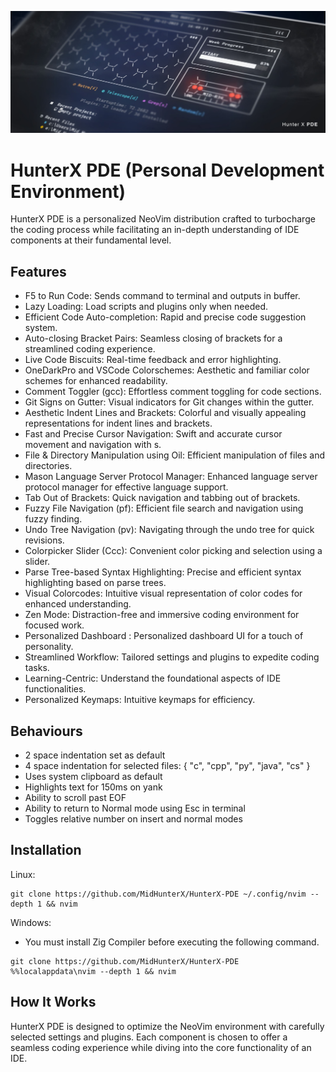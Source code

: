 ![](./img/header.jpg)

# HunterX PDE (Personal Development Environment)

HunterX PDE is a personalized NeoVim distribution crafted to turbocharge the coding process while facilitating an in-depth understanding of IDE components at their fundamental level.

## Features

- F5 to Run Code: Sends command to terminal and outputs in buffer.
- Lazy Loading: Load scripts and plugins only when needed.
- Efficient Code Auto-completion: Rapid and precise code suggestion system.
- Auto-closing Bracket Pairs: Seamless closing of brackets for a streamlined coding experience.
- Live Code Biscuits: Real-time feedback and error highlighting.
- OneDarkPro and VSCode Colorschemes: Aesthetic and familiar color schemes for enhanced readability.
- Comment Toggler (gcc): Effortless comment toggling for code sections.
- Git Signs on Gutter: Visual indicators for Git changes within the gutter.
- Aesthetic Indent Lines and Brackets: Colorful and visually appealing representations for indent lines and brackets.
- Fast and Precise Cursor Navigation: Swift and accurate cursor movement and navigation with s<Regex>.
- File & Directory Manipulation using Oil: Efficient manipulation of files and directories.
- Mason Language Server Protocol Manager: Enhanced language server protocol manager for effective language support.
- Tab Out of Brackets: Quick navigation and tabbing out of brackets.
- Fuzzy File Navigation (pf): Efficient file search and navigation using fuzzy finding.
- Undo Tree Navigation (pv): Navigating through the undo tree for quick revisions.
- Colorpicker Slider (Ccc): Convenient color picking and selection using a slider.
- Parse Tree-based Syntax Highlighting: Precise and efficient syntax highlighting based on parse trees.
- Visual Colorcodes: Intuitive visual representation of color codes for enhanced understanding.
- Zen Mode: Distraction-free and immersive coding environment for focused work.
- Personalized Dashboard : Personalized dashboard UI for a touch of personality.
- Streamlined Workflow: Tailored settings and plugins to expedite coding tasks.
- Learning-Centric: Understand the foundational aspects of IDE functionalities.
- Personalized Keymaps: Intuitive keymaps for efficiency.

## Behaviours
- 2 space indentation set as default
- 4 space indentation for selected files: { "c", "cpp", "py", "java", "cs" }
- Uses system clipboard as default
- Highlights text for 150ms on yank
- Ability to scroll past EOF
- Ability to return to Normal mode using Esc in terminal
- Toggles relative number on insert and normal modes

## Installation

Linux:
```
git clone https://github.com/MidHunterX/HunterX-PDE ~/.config/nvim --depth 1 && nvim
```

Windows:
- You must install Zig Compiler before executing the following command.
```
git clone https://github.com/MidHunterX/HunterX-PDE %%localappdata\nvim --depth 1 && nvim
```

## How It Works

HunterX PDE is designed to optimize the NeoVim environment with carefully selected settings and plugins. Each component is chosen to offer a seamless coding experience while diving into the core functionality of an IDE.
